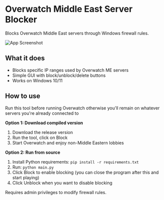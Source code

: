 # Overwatch Middle East Server Blocker

Blocks Overwatch Middle East servers through Windows firewall rules.

![App Screenshot](https://i.imgur.com/gQqWQqY.png)

## What it does
- Blocks specific IP ranges used by Overwatch ME servers
- Simple GUI with block/unblock/delete buttons
- Works on Windows 10/11

## How to use
Run this tool before running Overwatch otherwise you'll remain on whatever servers you're already connected to

**Option 1: Download compiled version**
1. Download the release version
2. Run the tool, click on Block
3. Start Overwatch and enjoy non-Middle Eastern lobbies

**Option 2: Run from source**
1. Install Python requirements: `pip install -r requirements.txt`
2. Run: `python main.py`
3. Click Block to enable blocking (you can close the program after this and start playing)
4. Click Unblock when you want to disable blocking

Requires admin privileges to modify firewall rules.
